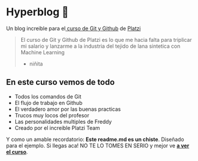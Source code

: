 # Hyperblog 💚
Un blog increi­ble para el[ curso de Git y Github](https://platzi.com/cursos/git-github/ " curso de Git y Github") de [Platzi](https://platzi.com/ "Platzi")
> El curso de Git y Github de Platzi es lo que me haci­a falta para triplicar mi salario y lanzarme a la industria del tejido de lana sintetica con Machine Learning
> - niñita

## En este curso vemos de todo
* Todos los comandos de Git
* El flujo de trabajo en Github
* El verdadero amor por las buenas practicas
* Trucos muy locos del profesor
* Las personalidades multiples de Freddy
* Creado por el increible Platzi Team

Y como un amable recordatorio: **Este readme.md es un chiste**.  Diseñado para el ejemplo. Si llegas aca! NO TE LO TOMES EN SERIO y mejor ve [**a ver el curso**](https://platzi.com/cursos/git-github/ "a ver el curso").